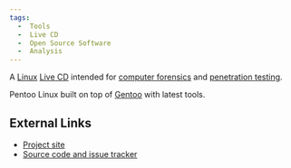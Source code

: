 ```yaml
---
tags:
  -  Tools
  -  Live CD
  -  Open Source Software
  -  Analysis 
---
```

A [Linux](linux.md) [Live CD](live_cd.md) intended for
[computer forensics](computer_forensics.md) and [penetration
testing](penetration_testing.md).

Pentoo Linux built on top of [Gentoo](gentoo.md) with latest
tools.

## External Links

- [Project site](http://pentoo.ch/)
- [Source code and issue tracker](http://code.google.com/p/pentoo/)